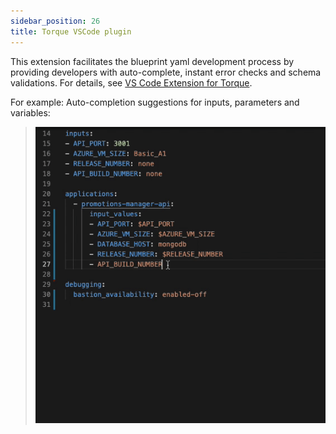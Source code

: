 ```yaml
---
sidebar_position: 26
title: Torque VSCode plugin
---
```


This extension facilitates the blueprint yaml development process by providing developers with auto-complete, instant error checks and schema validations. For details, see [VS Code Extension for Torque](https://github.com/QualiTorque/torque-vs-code-extensions).

For example: Auto-completion suggestions for inputs, parameters and variables:

> ![Locale Dropdown](/img/vscode-1.gif)
